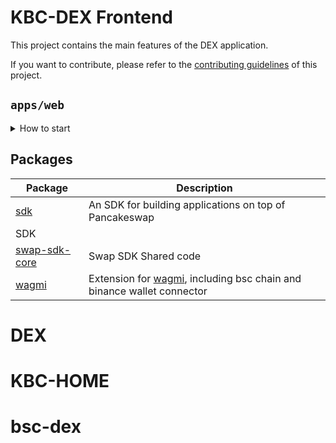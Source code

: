 # KBC-DEX Frontend

<p align="center">

This project contains the main features of the DEX application.

If you want to contribute, please refer to the [contributing guidelines](./CONTRIBUTING.md) of this project.

## `apps/web`

<details>
<summary>
How to start
</summary>

```sh
yarn
```

start the development server

```sh
yarn dev
```

build with production mode

```sh
yarn build

# start the application after build
yarn start
```

</details>

## Packages

| Package                                  | Description                                                                                                 |
| ---------------------------------------- | ----------------------------------------------------------------------------------------------------------- |
| [sdk](/packages/swap-sdk)                | An SDK for building applications on top of Pancakeswap                                                      |
| SDK                                      |
| [swap-sdk-core](/packages/swap-sdk-core) | Swap SDK Shared code                                                                                        |
| [wagmi](/packages/wagmi)                 | Extension for [wagmi](https://github.com/wagmi-dev/wagmi), including bsc chain and binance wallet connector |
# DEX
# KBC-HOME
# bsc-dex
